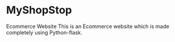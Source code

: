 # MyShopStop
Ecommerce Website
This is an Ecommerce website which is made completely using Python-flask.
